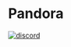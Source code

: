 # Pandora

[![discord](https://img.shields.io/badge/Discord-2AkbVqDAcT-8080c0)](https://discord.gg/2AkbVqDAcT)
